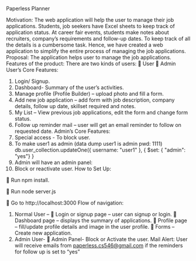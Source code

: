 Paperless Planner

Motivation:
The web application will help the user to manage their job applications. Students, job seekers have Excel sheets to keep track of application status. At career fair events, students make notes about recruiters, company’s requirements and follow-up dates. To keep track of all the details is a cumbersome task. Hence, we have created a web application to simplify the entire process of managing the job applications.
Proposal:
The application helps user to manage the job applications.
Features of the product:
There are two kinds of users:
 User
 Admin
User’s Core Features:
1. Login/ Signup.
2. Dashboard- Summary of the user’s activities.
3. Manage profile (Profile Builder) – upload photo and fill a form.
4. Add new job application – add form with job description, company details, follow up date, skillset required and notes.
5. My List – View previous job applications, edit the form and change form status.
6. Follow up reminder mail – user will get an email reminder to follow on requested date.
Admin’s Core Features:
1. Special access - To block user.
2. To make user1 as admin (data dump user1 is admin pwd: 1111)
db.user_collection.updateOne({ username: "user1" }, { $set: { "admin": "yes"} }
3. Admin will have an admin panel:
1. Block or reactivate user.
How to Set Up:

 Run npm install.

 Run node server.js

 Go to http://localhost:3000
Flow of navigation:
1. Normal User –
 Login or signup page – user can signup or login.
 Dashboard page – displays the summary of applications.
 Profile page – fill/update profile details and image in the user profile.
 Forms – Create new application.
2. Admin User-
 Admin Panel- Block or Activate the user.
Mail Alert: User will receive emails from paperless.cs546@gmail.com if the reminders for follow up is set to “yes”
